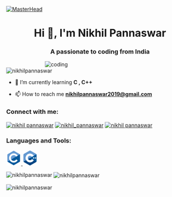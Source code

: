 [![MasterHead](https://repository-images.githubusercontent.com/588181932/e36ec678-7984-4cdd-8e4c-a3932772ff8e)](https://nikhilpannaswar.io)
<h1 align="center">Hi 👋, I'm Nikhil Pannaswar</h1>
<h3 align="center">A passionate to coding from India</h3>
<img align="right" alt="coding" width="400" src="https://camo.githubusercontent.com/cae12fddd9d6982901d82580bdf321d81fb299141098ca1c2d4891870827bf17/68747470733a2f2f6d69726f2e6d656469756d2e636f6d2f6d61782f313336302f302a37513379765349765f7430696f4a2d5a2e676966">

<p align="left"> <img src="https://komarev.com/ghpvc/?username=nikhilpannaswar&label=Profile%20views&color=0e75b6&style=flat" alt="nikhilpannaswar" /> </p>

- 🌱 I’m currently learning **C , C++**

- 📫 How to reach me **nikhilpannaswar2019@gmail.com**

<h3 align="left">Connect with me:</h3>
<p align="left">
<a href="https://www.linkedin.com/in/nikhil-pannaswar-ab2360259/" target="blank"><img align="center" src="https://raw.githubusercontent.com/rahuldkjain/github-profile-readme-generator/master/src/images/icons/Social/linked-in-alt.svg" alt="nikhil pannaswar" height="30" width="40" /></a>
<a href="https://instagram.com/nikhil_pannaswar" target="blank"><img align="center" src="https://raw.githubusercontent.com/rahuldkjain/github-profile-readme-generator/master/src/images/icons/Social/instagram.svg" alt="nikhil_pannaswar" height="30" width="40" /></a>
<a href="https://www.hackerrank.com/nikhil pannaswar" target="blank"><img align="center" src="https://raw.githubusercontent.com/rahuldkjain/github-profile-readme-generator/master/src/images/icons/Social/hackerrank.svg" alt="nikhil pannaswar" height="30" width="40" /></a>
</p>

<h3 align="left">Languages and Tools:</h3>
<p align="left"> <a href="https://www.cprogramming.com/" target="_blank" rel="noreferrer"> <img src="https://raw.githubusercontent.com/devicons/devicon/master/icons/c/c-original.svg" alt="c" width="40" height="40"/> </a> <a href="https://www.w3schools.com/cpp/" target="_blank" rel="noreferrer"> <img src="https://raw.githubusercontent.com/devicons/devicon/master/icons/cplusplus/cplusplus-original.svg" alt="cplusplus" width="40" height="40"/> </a> </p>

<p><img align="left" src="https://github-readme-stats.vercel.app/api/top-langs?username=nikhilpannaswar&show_icons=true&locale=en&layout=compact" alt="nikhilpannaswar" /></p>

<p>&nbsp;<img align="center" src="https://github-readme-stats.vercel.app/api?username=nikhilpannaswar&show_icons=true&locale=en" alt="nikhilpannaswar" /></p>

<p><img align="center" src="https://github-readme-streak-stats.herokuapp.com/?user=nikhilpannaswar&" alt="nikhilpannaswar" /></p>
